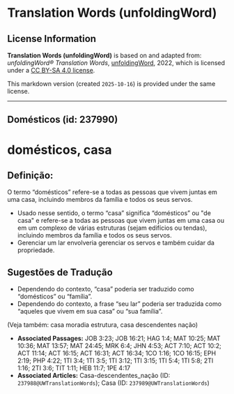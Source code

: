 # Translation Words (unfoldingWord)

## License Information

**Translation Words (unfoldingWord)** is based on and adapted from: _unfoldingWord® Translation Words_, [unfoldingWord](https://unfoldingword.org/utw), 2022, which is licensed under a [CC BY-SA 4.0 license](https://creativecommons.org/licenses/by-sa/4.0/legalcode.en).

This markdown version (created `2025-10-16`) is provided under the same license.



--------------------------------

## Domésticos (id: 237990)

domésticos, casa
================

Definição:
----------

O termo “domésticos” refere\-se a todas as pessoas que vivem juntas em uma casa, incluindo membros da família e todos os seus servos.

* Usado nesse sentido, o termo “casa” significa “domésticos” ou "de casa" e refere\-se a todas as pessoas que vivem juntas em uma casa ou em um complexo de várias estruturas (sejam edifícios ou tendas), incluindo membros da família e todos os seus servos.
* Gerenciar um lar envolveria gerenciar os servos e também cuidar da propriedade.

Sugestões de Tradução
---------------------

* Dependendo do contexto, “casa” poderia ser traduzido como “domésticos” ou “família”.
* Dependendo do contexto, a frase “seu lar” poderia ser traduzida como “aqueles que vivem em sua casa” ou “sua família”.

(Veja também: casa moradia estrutura, casa descendentes nação)

* **Associated Passages:** JOB 3:23; JOB 16:21; HAG 1:4; MAT 10:25; MAT 10:36; MAT 13:57; MAT 24:45; MRK 6:4; JHN 4:53; ACT 7:10; ACT 10:2; ACT 11:14; ACT 16:15; ACT 16:31; ACT 16:34; 1CO 1:16; 1CO 16:15; EPH 2:19; PHP 4:22; 1TI 3:4; 1TI 3:5; 1TI 3:12; 1TI 3:15; 1TI 5:4; 1TI 5:8; 2TI 1:16; 2TI 3:6; TIT 1:11; HEB 11:7; 1PE 4:17
* **Associated Articles:** Casa-descendentes_nação (ID: `237988@UWTranslationWords`); Casa (ID: `237989@UWTranslationWords`)

